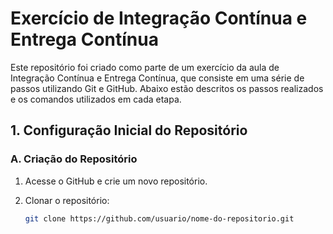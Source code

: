 # Exercício de Integração Contínua e Entrega Contínua

Este repositório foi criado como parte de um exercício da aula de Integração Contínua e Entrega Contínua, que consiste em uma série de passos utilizando Git e GitHub. Abaixo estão descritos os passos realizados e os comandos utilizados em cada etapa.

## 1. Configuração Inicial do Repositório

### A. Criação do Repositório
1. Acesse o GitHub e crie um novo repositório.

2. Clonar o repositório:
   ```bash
   git clone https://github.com/usuario/nome-do-repositorio.git


